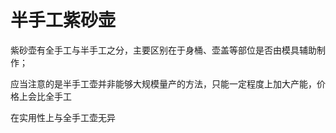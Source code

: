 # 半手工紫砂壶

紫砂壶有全手工与半手工之分，主要区别在于身桶、壶盖等部位是否由模具辅助制作；

应当注意的是半手工壶并非能够大规模量产的方法，只能一定程度上加大产能，价格上会比全手工

在实用性上与全手工壶无异
